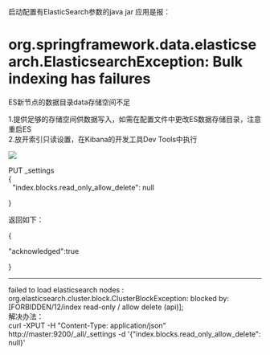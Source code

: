 

启动配置有ElasticSearch参数的java jar 应用是报：

# org.springframework.data.elasticsearch.ElasticsearchException: Bulk indexing has failures

ES新节点的数据目录data存储空间不足

1.提供足够的存储空间供数据写入，如需在配置文件中更改ES数据存储目录，注意重启ES  
2.放开索引只读设置，在Kibana的开发工具Dev Tools中执行

![](https://img2020.cnblogs.com/blog/1346983/202107/1346983-20210701113524740-620736193.png)

PUT _settings  
{  
  "index.blocks.read_only_allow_delete": null

}

返回如下：

{

"acknowledged":true

}

--------------------------------

failed to load elasticsearch nodes : org.elasticsearch.cluster.block.ClusterBlockException: blocked by: [FORBIDDEN/12/index read-only / allow delete (api)];  
解决办法：  
curl -XPUT -H "Content-Type: application/json" http://master:9200/_all/_settings -d '{"index.blocks.read_only_allow_delete": null}'